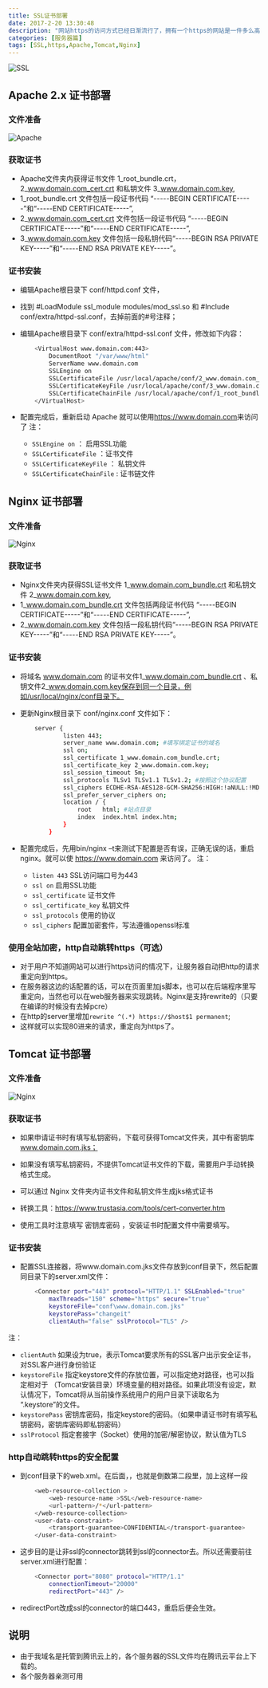 ```yaml
---
title: SSL证书部署
date: 2017-2-20 13:30:48
description: "网站https的访问方式已经日渐流行了，拥有一个https的网站是一件多么高逼格的事情</br>今天就分享一下我所接触服务器的证书安装方式"
categories: [服务器篇]
tags: [SSL,https,Apache,Tomcat,Nginx]
---
```

<!-- more -->

![SSL](http://olmkayhqc.bkt.clouddn.com/https.jpg)


## Apache 2.x 证书部署

### 文件准备
![Apache](http://olmkayhqc.bkt.clouddn.com/apachessl.png)

### 获取证书
- Apache文件夹内获得证书文件 1_root_bundle.crt，2_www.domain.com_cert.crt 和私钥文件 3_www.domain.com.key,
- 1_root_bundle.crt 文件包括一段证书代码 “-----BEGIN CERTIFICATE-----”和“-----END CERTIFICATE-----”,
- 2_www.domain.com_cert.crt 文件包括一段证书代码 “-----BEGIN CERTIFICATE-----”和“-----END CERTIFICATE-----”,
- 3_www.domain.com.key 文件包括一段私钥代码“-----BEGIN RSA PRIVATE KEY-----”和“-----END RSA PRIVATE KEY-----”。

### 证书安装
- 编辑Apache根目录下 conf/httpd.conf 文件，
- 找到 #LoadModule ssl_module modules/mod_ssl.so 和 #Include conf/extra/httpd-ssl.conf，去掉前面的#号注释；
- 编辑Apache根目录下 conf/extra/httpd-ssl.conf 文件，修改如下内容：
    ``` bash
        <VirtualHost www.domain.com:443>
            DocumentRoot "/var/www/html"
            ServerName www.domain.com
            SSLEngine on
            SSLCertificateFile /usr/local/apache/conf/2_www.domain.com_cert.crt
            SSLCertificateKeyFile /usr/local/apache/conf/3_www.domain.com.key
            SSLCertificateChainFile /usr/local/apache/conf/1_root_bundle.crt
        </VirtualHost>
    ```
    
- 配置完成后，重新启动 Apache 就可以使用<https://www.domain.com>来访问了
注：
    - `SSLEngine on` ： 启用SSL功能
    - `SSLCertificateFile` ：证书文件
    - `SSLCertificateKeyFile` ： 私钥文件
    - `SSLCertificateChainFile` : 证书链文件
    
    
##  Nginx 证书部署

### 文件准备
![Nginx](http://olmkayhqc.bkt.clouddn.com/Nginxssl.png)

### 获取证书
- Nginx文件夹内获得SSL证书文件 1_www.domain.com_bundle.crt 和私钥文件 2_www.domain.com.key,
- 1_www.domain.com_bundle.crt 文件包括两段证书代码 “-----BEGIN CERTIFICATE-----”和“-----END CERTIFICATE-----”,
- 2_www.domain.com.key 文件包括一段私钥代码“-----BEGIN RSA PRIVATE KEY-----”和“-----END RSA PRIVATE KEY-----”。

### 证书安装
- 将域名 www.domain.com 的证书文件1_www.domain.com_bundle.crt 、私钥文件2_www.domain.com.key保存到同一个目录，例如/usr/local/nginx/conf目录下。
- 更新Nginx根目录下 conf/nginx.conf 文件如下：
    ``` bash
        server {
                listen 443;
                server_name www.domain.com; #填写绑定证书的域名
                ssl on;
                ssl_certificate 1_www.domain.com_bundle.crt;
                ssl_certificate_key 2_www.domain.com.key;
                ssl_session_timeout 5m;
                ssl_protocols TLSv1 TLSv1.1 TLSv1.2; #按照这个协议配置
                ssl_ciphers ECDHE-RSA-AES128-GCM-SHA256:HIGH:!aNULL:!MD5:!RC4:!DHE;#按照这个套件配置
                ssl_prefer_server_ciphers on;
                location / {
                    root   html; #站点目录
                    index  index.html index.htm;
                }
            }
    ```
 
- 配置完成后，先用bin/nginx –t来测试下配置是否有误，正确无误的话，重启nginx。就可以使 <https://www.domain.com> 来访问了。
注：
    - `listen 443`	SSL访问端口号为443
    - `ssl on`	启用SSL功能
    - `ssl_certificate`	证书文件
    - `ssl_certificate_key`	私钥文件
    - `ssl_protocols`	使用的协议
    - `ssl_ciphers`	配置加密套件，写法遵循openssl标准
    
### 使用全站加密，http自动跳转https（可选）
- 对于用户不知道网站可以进行https访问的情况下，让服务器自动把http的请求重定向到https。
- 在服务器这边的话配置的话，可以在页面里加js脚本，也可以在后端程序里写重定向，当然也可以在web服务器来实现跳转。Nginx是支持rewrite的（只要在编译的时候没有去掉pcre）
- 在http的server里增加`rewrite ^(.*) https://$host$1 permanent`;
- 这样就可以实现80进来的请求，重定向为https了。


## Tomcat 证书部署

### 文件准备

![Nginx](http://olmkayhqc.bkt.clouddn.com/Tomcatssl.png)


### 获取证书

- 如果申请证书时有填写私钥密码，下载可获得Tomcat文件夹，其中有密钥库 www.domain.com.jks；
- 如果没有填写私钥密码，不提供Tomcat证书文件的下载，需要用户手动转换格式生成。

- 可以通过 Nginx 文件夹内证书文件和私钥文件生成jks格式证书
- 转换工具：https://www.trustasia.com/tools/cert-converter.htm
- 使用工具时注意填写 密钥库密码 ，安装证书时配置文件中需要填写。

###  证书安装
- 配置SSL连接器，将www.domain.com.jks文件存放到conf目录下，然后配置同目录下的server.xml文件：
    ``` bash
        <Connector port="443" protocol="HTTP/1.1" SSLEnabled="true"
            maxThreads="150" scheme="https" secure="true"
            keystoreFile="conf\www.domain.com.jks"
            keystorePass="changeit"
            clientAuth="false" sslProtocol="TLS" />
    ```
注：
- `clientAuth`	    如果设为true，表示Tomcat要求所有的SSL客户出示安全证书，对SSL客户进行身份验证
- `keystoreFile`	指定keystore文件的存放位置，可以指定绝对路径，也可以指定相对于 （Tomcat安装目录）环境变量的相对路径。如果此项没有设定，默认情况下，Tomcat将从当前操作系统用户的用户目录下读取名为 “.keystore”的文件。
- `keystorePass`	密钥库密码，指定keystore的密码。（如果申请证书时有填写私钥密码，密钥库密码即私钥密码）
- `sslProtocol` 	指定套接字（Socket）使用的加密/解密协议，默认值为TLS

### http自动跳转https的安全配置

- 到conf目录下的web.xml。在</welcome-file-list>后面，</web-app>，也就是倒数第二段里，加上这样一段
    ``` bash
        <web-resource-collection >
            <web-resource-name >SSL</web-resource-name>
            <url-pattern>/*</url-pattern>
        </web-resource-collection>
        <user-data-constraint>
            <transport-guarantee>CONFIDENTIAL</transport-guarantee>
        </user-data-constraint>
    ```
    
- 这步目的是让非ssl的connector跳转到ssl的connector去。所以还需要前往server.xml进行配置：
    ``` bash
        <Connector port="8080" protocol="HTTP/1.1"
            connectionTimeout="20000"
            redirectPort="443" />
    ```
    
- redirectPort改成ssl的connector的端口443，重启后便会生效。

## 说明
- 由于我域名是托管到腾讯云上的，各个服务器的SSL文件均在腾讯云平台上下载的。
- 各个服务器亲测可用